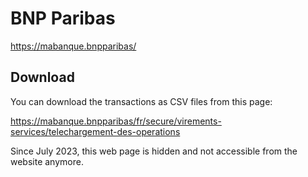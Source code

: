 # BNP Paribas

<https://mabanque.bnpparibas/>

## Download

You can download the transactions as CSV files from this page:

<https://mabanque.bnpparibas/fr/secure/virements-services/telechargement-des-operations>

Since July 2023, this web page is hidden and not accessible from the website anymore.
